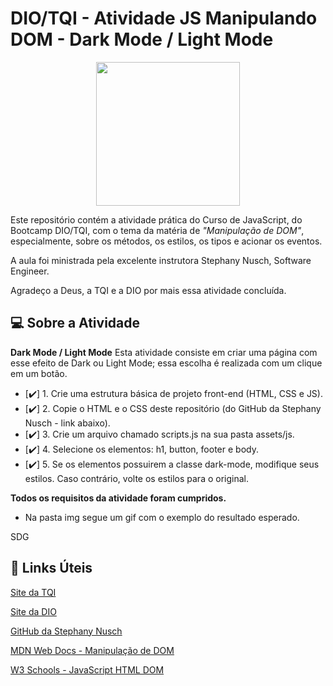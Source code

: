 # DIO/TQI - Atividade JS Manipulando DOM - Dark Mode / Light Mode  
<p align="center">
  <img src="https://user-images.githubusercontent.com/106720974/172080330-3f404ef0-acc1-4a06-86ea-3549e3c694fa.png" width="230px" />
  </p>

Este repositório contém a atividade prática do Curso de JavaScript, do Bootcamp DIO/TQI, com o tema da matéria de *"Manipulação de DOM"*, especialmente, sobre os métodos, os estilos, os tipos e acionar os eventos.

A aula foi ministrada pela excelente instrutora Stephany Nusch, Software Engineer.

Agradeço a Deus, a TQI e a DIO por mais essa atividade concluída.

## :computer: Sobre a Atividade
**Dark Mode / Light Mode**
Esta atividade consiste em criar uma página com esse efeito de Dark ou Light Mode; essa escolha é realizada com um clique em um botão.

- [✔️] 1. Crie uma estrutura básica de projeto front-end (HTML, CSS e JS).
- [✔️] 2. Copie o HTML e o CSS deste repositório (do GitHub da Stephany Nusch - link abaixo).
- [✔️] 3. Crie um arquivo chamado scripts.js na sua pasta assets/js.
- [✔️] 4. Selecione os elementos: h1, button, footer e body.
- [✔️] 5. Se os elementos possuirem a classe dark-mode, modifique seus estilos. Caso contrário, volte os estilos para o original.

**Todos os requisitos da atividade foram cumpridos.**

* Na pasta img segue um gif com o exemplo do resultado esperado. 

SDG

## :link: Links Úteis
[Site da TQI](https://www.tqi.com.br)

[Site da DIO](https://www.dio.me)

[GitHub da Stephany Nusch](https://github.com/stebsnusch)

[MDN Web Docs - Manipulação de DOM](https://developer.mozilla.org/en-US/docs/Learn/JavaScript/Client-side_web_APIs/Manipulating_documents)

[W3 Schools - JavaScript HTML DOM](https://www.w3schools.com/js/js_htmldom.asp)